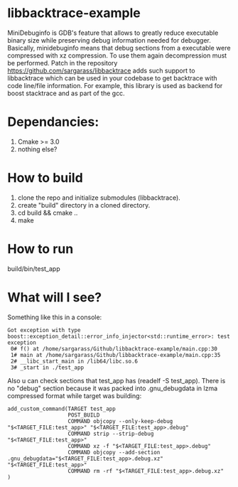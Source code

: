 # libbacktrace-example
MiniDebuginfo is GDB's feature that allows to greatly reduce executable binary size while preserving debug information needed for debugger. Basically, minidebuginfo means that debug sections from a executable were compressed with xz compression. To use them again decompression must be performed. Patch in the repository https://github.com/sargarass/libbacktrace adds such support to libbacktrace which can be used in your codebase to get backtrace with code line/file information. For example, this library is used as backend for boost stacktrace and as part of the gcc.

# Dependancies:
1. Cmake >= 3.0
2. nothing else?

# How to build
1. clone the repo and initialize submodules (libbacktrace).
2. create "build" directory in a cloned directory.
3. cd build && cmake ..
4. make

# How to run
build/bin/test_app

# What will I see?
Something like this in a console:
```
Got exception with type boost::exception_detail::error_info_injector<std::runtime_error>: test exception
 0# f() at /home/sargarass/Github/libbacktrace-example/main.cpp:30
 1# main at /home/sargarass/Github/libbacktrace-example/main.cpp:35
 2# __libc_start_main in /lib64/libc.so.6
 3# _start in ./test_app
```

Also u can check sections that test_app has (readelf -S test_app).
There is no "debug" section because it was packed into .gnu_debugdata in lzma compressed format while target was building:
```
add_custom_command(TARGET test_app
                   POST_BUILD
                   COMMAND objcopy --only-keep-debug "$<TARGET_FILE:test_app>" "$<TARGET_FILE:test_app>.debug"
                   COMMAND strip --strip-debug "$<TARGET_FILE:test_app>"
                   COMMAND xz -f "$<TARGET_FILE:test_app>.debug"
                   COMMAND objcopy --add-section .gnu_debugdata="$<TARGET_FILE:test_app>.debug.xz" "$<TARGET_FILE:test_app>"
                   COMMAND rm -rf "$<TARGET_FILE:test_app>.debug.xz"
)
```

